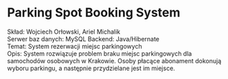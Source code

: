 # Parking Spot Booking System

Skład: Wojciech Orłowski, Ariel Michalik  
Serwer baz danych: MySQL
Backend: Java/Hibernate   
Temat: System rezerwacji miejsc parkingowych  
Opis: System rozwiązuje problem braku miejsc parkingowych dla samochodów osobowych w Krakowie. Osoby płacące abonament dokonują wyboru parkingu, a następnie przydzielane jest im miejsce.  
